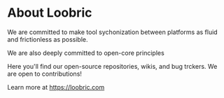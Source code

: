 # About Loobric

We are committed to make tool sychonization between platforms
as fluid and frictionless as possible.

We are also deeply committed to open-core principles

Here you'll find our open-source repositories, wikis, and bug trckers.  We are open to contributions!

Learn more at https://loobric.com
